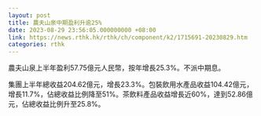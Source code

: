 ```yaml
---
layout: post
title: 農夫山泉中期盈利升逾25%
date: 2023-08-29 23:56:05.000000000 +08:00
link: https://news.rthk.hk/rthk/ch/component/k2/1715691-20230829.htm
categories: rthk
---
```


農夫山泉上半年盈利57.75億元人民幣，按年增長25.3%。不派中期息。

集團上半年總收益204.62億元，增長23.3%。包裝飲用水產品收益104.42億元，增長11.7%，佔總收益比例降至51%。茶飲料產品收益增長近60%，達到52.86億元，佔總收益比例升至25.8%。
